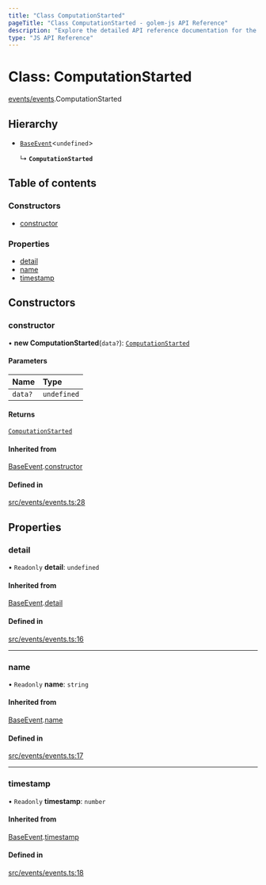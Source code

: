 ```yaml
---
title: "Class ComputationStarted"
pageTitle: "Class ComputationStarted - golem-js API Reference"
description: "Explore the detailed API reference documentation for the Class ComputationStarted within the golem-js SDK for the Golem Network."
type: "JS API Reference"
---
```

# Class: ComputationStarted

[events/events](../modules/events_events).ComputationStarted

## Hierarchy

- [`BaseEvent`](events_events.BaseEvent)\<`undefined`\>

  ↳ **`ComputationStarted`**

## Table of contents

### Constructors

- [constructor](events_events.ComputationStarted#constructor)

### Properties

- [detail](events_events.ComputationStarted#detail)
- [name](events_events.ComputationStarted#name)
- [timestamp](events_events.ComputationStarted#timestamp)

## Constructors

### constructor

• **new ComputationStarted**(`data?`): [`ComputationStarted`](events_events.ComputationStarted)

#### Parameters

| Name | Type |
| :------ | :------ |
| `data?` | `undefined` |

#### Returns

[`ComputationStarted`](events_events.ComputationStarted)

#### Inherited from

[BaseEvent](events_events.BaseEvent).[constructor](events_events.BaseEvent#constructor)

#### Defined in

[src/events/events.ts:28](https://github.com/golemfactory/golem-js/blob/a42794e/src/events/events.ts#L28)

## Properties

### detail

• `Readonly` **detail**: `undefined`

#### Inherited from

[BaseEvent](events_events.BaseEvent).[detail](events_events.BaseEvent#detail)

#### Defined in

[src/events/events.ts:16](https://github.com/golemfactory/golem-js/blob/a42794e/src/events/events.ts#L16)

___

### name

• `Readonly` **name**: `string`

#### Inherited from

[BaseEvent](events_events.BaseEvent).[name](events_events.BaseEvent#name)

#### Defined in

[src/events/events.ts:17](https://github.com/golemfactory/golem-js/blob/a42794e/src/events/events.ts#L17)

___

### timestamp

• `Readonly` **timestamp**: `number`

#### Inherited from

[BaseEvent](events_events.BaseEvent).[timestamp](events_events.BaseEvent#timestamp)

#### Defined in

[src/events/events.ts:18](https://github.com/golemfactory/golem-js/blob/a42794e/src/events/events.ts#L18)
